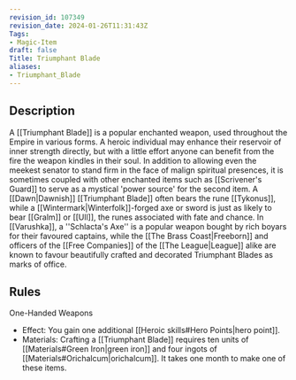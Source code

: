 ```yaml
---
revision_id: 107349
revision_date: 2024-01-26T11:31:43Z
Tags:
- Magic-Item
draft: false
Title: Triumphant Blade
aliases:
- Triumphant_Blade
---
```

## Description
A [[Triumphant Blade]] is a popular enchanted weapon, used throughout the Empire in various forms. A heroic individual may enhance their reservoir of inner strength directly, but with a little effort anyone can benefit from the fire the weapon kindles in their soul. In addition to allowing even the meekest senator to stand firm in the face of malign spiritual presences, it is sometimes coupled with other enchanted items such as [[Scrivener's Guard]] to serve as a mystical 'power source' for the second item.
A [[Dawn|Dawnish]] [[Triumphant Blade]] often bears the rune [[Tykonus]], while a [[Wintermark|Winterfolk]]-forged axe or sword is just as likely to bear [[Gralm]] or [[Ull]], the runes associated with fate and chance. In [[Varushka]], a ''Schlacta's Axe'' is a popular weapon bought by rich boyars for their favoured captains, while the [[The Brass Coast|Freeborn]] and officers of the [[Free Companies]] of the [[The League|League]] alike are known to favour beautifully crafted and decorated Triumphant Blades as marks of office.
## Rules
One-Handed Weapons
* Effect: You gain one additional [[Heroic skills#Hero Points|hero point]].
* Materials: Crafting a [[Triumphant Blade]] requires ten units of [[Materials#Green Iron|green iron]] and four ingots of [[Materials#Orichalcum|orichalcum]]. It takes one month to make one of these items.